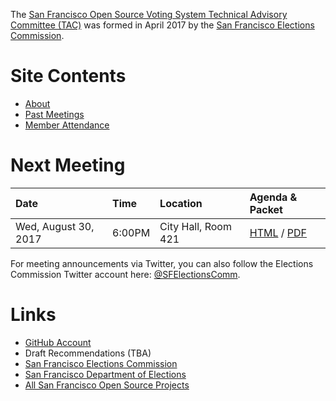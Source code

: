 The [San Francisco Open Source Voting System Technical Advisory Committee
(TAC)](index) was formed in April 2017 by the [San Francisco
Elections Commission](https://sfgov.org/electionscommission).


# Site Contents

- [About](about)
- [Past Meetings](past-meetings)
- [Member Attendance](attendance)


# Next Meeting

| Date | Time | Location | Agenda & Packet |
|:-----|:-----|:---------|:----------------|
| Wed, August 30, 2017 | 6:00PM | City Hall, Room 421 | [HTML](meetings/2017-08-30/agenda) / [PDF](/files/meetings/2017-08-30/2017_08_30_OSVTAC_Agenda.pdf) |

For meeting announcements via Twitter, you can also follow the Elections
Commission Twitter account here:
[@SFElectionsComm](https://twitter.com/SFElectionsComm).


# Links

- [GitHub Account](https://github.com/OSVTAC)
- Draft Recommendations (TBA)
- [San Francisco Elections Commission](https://sfgov.org/electionscommission)
- [San Francisco Department of Elections](https://www.sfelections.org)
- [All San Francisco Open Source Projects](http://open.innovatesf.com)
